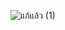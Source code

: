 ![แก้แล้ว (1)](https://github.com/Heviijaza1000/Heviijaza1000.github.io/assets/158094655/6fcb5cd2-d551-4178-9c33-41c40a839e43)
